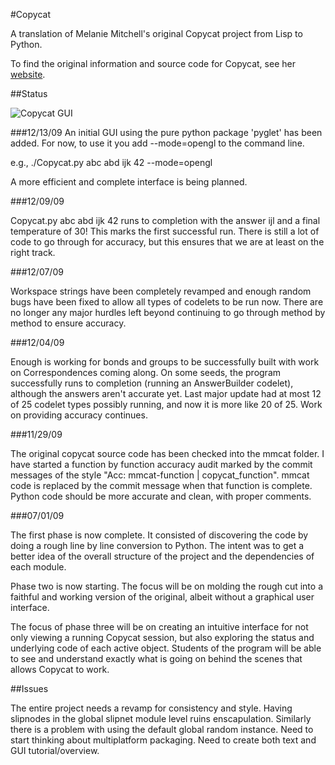 #Copycat

A translation of Melanie Mitchell's original Copycat project from Lisp to
Python.

To find the original information and source code for Copycat, see her
[website](http://web.cecs.pdx.edu/~mm/).

##Status

![Copycat GUI](http://imgur.com/ixYe9.png)

###12/13/09
An initial GUI using the pure python package 'pyglet' has been added.
For now, to use it you add --mode=opengl to the command line.

e.g., ./Copycat.py abc abd ijk 42 --mode=opengl

A more efficient and complete interface is being planned.

###12/09/09

Copycat.py abc abd ijk 42 runs to completion with the answer ijl and a
final temperature of 30! This marks the first successful run. There is
still a lot of code to go through for accuracy, but this ensures that
we are at least on the right track.

###12/07/09

Workspace strings have been completely revamped and enough random bugs
have been fixed to allow all types of codelets to be run now. There are
no longer any major hurdles left beyond continuing to go through method
by method to ensure accuracy.

###12/04/09

Enough is working for bonds and groups to be successfully built with work
on Correspondences coming along. On some seeds, the program successfully
runs to completion (running an AnswerBuilder codelet), although the
answers aren't accurate yet. Last major update had at most 12 of 25
codelet types possibly running, and now it is more like 20 of 25. Work
on providing accuracy continues.

###11/29/09

The original copycat source code has been checked into the mmcat folder.
I have started a function by function accuracy audit marked by the commit
messages of the style "Acc: mmcat-function | copycat_function". mmcat code
is replaced by the commit message when that function is complete. Python
code should be more accurate and clean, with proper comments. 

###07/01/09

The first phase is now complete.  It consisted of discovering the code
by doing a rough line by line conversion to Python.  The intent was to get
a better idea of the overall structure of the project and the dependencies
of each module.

Phase two is now starting. The focus will be on molding the rough cut into
a faithful and working version of the original, albeit without a graphical
user interface.

The focus of phase three will be on creating an intuitive interface for not
only viewing a running Copycat session, but also exploring the status and
underlying code of each active object. Students of the program will be able
to see and understand exactly what is going on behind the scenes that allows
Copycat to work.

##Issues

The entire project needs a revamp for consistency and style.
Having slipnodes in the global slipnet module level ruins enscapulation.
Similarly there is a problem with using the default global random instance.
Need to start thinking about multiplatform packaging.
Need to create both text and GUI tutorial/overview.
